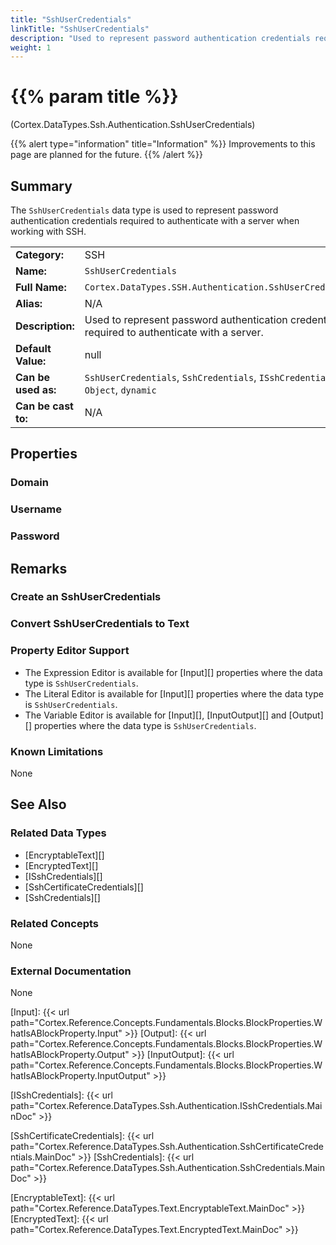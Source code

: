 ```yaml
---
title: "SshUserCredentials"
linkTitle: "SshUserCredentials"
description: "Used to represent password authentication credentials required to authenticate with a server."
weight: 1
---
```


# {{% param title %}}

<p class="namespace">(Cortex.DataTypes.Ssh.Authentication.SshUserCredentials)</p>

{{% alert type="information" title="Information" %}} Improvements to this page are planned for the future. {{% /alert %}}

## Summary

The `SshUserCredentials` data type is used to represent password authentication credentials required to authenticate with a server when working with SSH.

| | |
|-|-|
| **Category:**          | SSH                                                          |
| **Name:**              | `SshUserCredentials`                                         |
| **Full Name:**         | `Cortex.DataTypes.SSH.Authentication.SshUserCredentials`     |
| **Alias:**             | N/A                                                          |
| **Description:**       | Used to represent password authentication credentials required to authenticate with a server. |
| **Default Value:**     | null                                                         |
| **Can be used as:**    | `SshUserCredentials`, `SshCredentials`, `ISshCredentials`, `Object`, `dynamic` |
| **Can be cast to:**    | N/A                                                          |

## Properties

### Domain

### Username

### Password

## Remarks

### Create an SshUserCredentials

### Convert SshUserCredentials to Text

### Property Editor Support

- The Expression Editor is available for [Input][] properties where the data type is `SshUserCredentials`.
- The Literal Editor is available for [Input][] properties where the data type is `SshUserCredentials`.
- The Variable Editor is available for [Input][], [InputOutput][] and [Output][] properties where the data type is `SshUserCredentials`.

### Known Limitations

None

## See Also

### Related Data Types

- [EncryptableText][]
- [EncryptedText][]
- [ISshCredentials][]
- [SshCertificateCredentials][]
- [SshCredentials][]

### Related Concepts

None

### External Documentation

None

[Input]: {{< url path="Cortex.Reference.Concepts.Fundamentals.Blocks.BlockProperties.WhatIsABlockProperty.Input" >}}
[Output]: {{< url path="Cortex.Reference.Concepts.Fundamentals.Blocks.BlockProperties.WhatIsABlockProperty.Output" >}}
[InputOutput]: {{< url path="Cortex.Reference.Concepts.Fundamentals.Blocks.BlockProperties.WhatIsABlockProperty.InputOutput" >}}

[ISshCredentials]: {{< url path="Cortex.Reference.DataTypes.Ssh.Authentication.ISshCredentials.MainDoc" >}}

[SshCertificateCredentials]: {{< url path="Cortex.Reference.DataTypes.Ssh.Authentication.SshCertificateCredentials.MainDoc" >}}
[SshCredentials]: {{< url path="Cortex.Reference.DataTypes.Ssh.Authentication.SshCredentials.MainDoc" >}}

[EncryptableText]: {{< url path="Cortex.Reference.DataTypes.Text.EncryptableText.MainDoc" >}}
[EncryptedText]: {{< url path="Cortex.Reference.DataTypes.Text.EncryptedText.MainDoc" >}}
